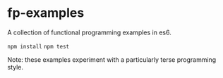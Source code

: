 # fp-examples
A collection of functional programming examples in es6.

`npm install`
`npm test`

Note: these examples experiment with a particularly terse programming style.
